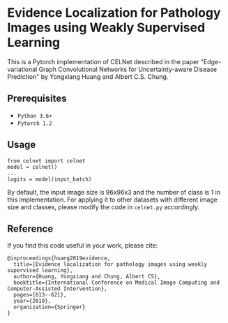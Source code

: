# Evidence Localization for Pathology Images using Weakly Supervised Learning

This is a Pytorch implementation of CELNet described in the paper "Edge-variational Graph Convolutional Networks for Uncertainty-aware Disease Prediction" by Yongxiang Huang and Albert C.S. Chung.  

## Prerequisites
- `Python 3.6+`
- `Pytorch 1.2`

## Usage 
```
from celnet import celnet
model = celnet() 
...
logits = model(input_batch)
```
By default, the input image size is 96x96x3 and the number of class is 1 in this implementation. For applying it to other datasets with different image size and classes, please modify the code in `celnet.py` accordingly. 

## Reference 
If you find this code useful in your work, please cite:
```
@inproceedings{huang2019evidence,
  title={Evidence localization for pathology images using weakly supervised learning},
  author={Huang, Yongxiang and Chung, Albert CS},
  booktitle={International Conference on Medical Image Computing and Computer-Assisted Intervention},
  pages={613--621},
  year={2019},
  organization={Springer}
}
```



